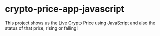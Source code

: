# crypto-price-app-javascript
This project shows us the Live Crypto Price using JavaScript and also the status of that price, rising or falling!
